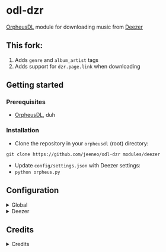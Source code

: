 # odl-dzr
[OrpheusDL](https://github.com/OrfiTeam/OrpheusDL) module for downloading music from [Deezer](https://www.deezer.com/)

## This fork:
1. Adds `genre` and `album_artist` tags
2. Adds support for `dzr.page.link` when downloading

## Getting started
### Prerequisites
- [OrpheusDL](https://github.com/OrfiTeam/OrpheusDL), duh

### Installation
- Clone the repository in your `orpheusdl` (root) directory:
```
git clone https://github.com/jeeneo/odl-dzr modules/deezer
```
- Update `config/settings.json` with Deezer settings:
- `python orpheus.py`

## Configuration

<details>
<summary>Global</summary>

`download_quality`:
| Value      | Format              |
| ---------- | ------------------- |
| "hifi"     | 16-bit 44.1kHz FLAC |
| "lossless" | 16-bit 44.1kHz FLAC |
| "high"     | MP3 320kbps         |
| "medium"   | MP3 320kbps         |
| "low"      | MP3 128kbps         |
| "minimum"  | MP3 128kbps         |

`main_resolution`:
Maxes out at 3000px  
If original cover size is smaller than the one specified, falls back to 1200px

</details>

<details>
<summary>Deezer</summary>

| Setting         | Description                                         |
| --------------- | --------------------------------------------------- |
| `client_id`     | Client ID used for login                            |
| `client_secret` | Client secret used for login                        |
| `bf_secret`     | Constant for deriving key used for track decryption |
| `email`         | Account email                                       |
| `password`      | Account password                                    |

</details>


## Credits
<details>
<summary>Credits</summary>

[@uhwot](https://github.com/uhwot) for the module base

[@TheKVT](https://github.com/TheKVT) the edits (ARL support and misc fixes)
  
[@OrfiTeam](https://github.com/OrfiTeam) for OrpheusDL

</details>
